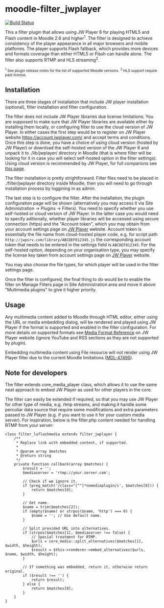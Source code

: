 moodle-filter_jwplayer
======================

[![Build Status](https://travis-ci.org/lucisgit/moodle-filter_jwplayer.svg?branch=JW6)](https://travis-ci.org/lucisgit/moodle-filter_jwplayer)

This a filter plugin that allows using JW Player 6 for playing HTML5 and
Flash content in Moodle 2.6 and higher<sup>1</sup>. The filter is designed
to achieve consistency of the player appearance in all major browsers and
mobile platforms. The player supports Flash fallback, which provides more
devices and formats coverage than either HTML5 or Flash can handle alone.
The filter also supports RTMP and HLS streaming<sup>2</sup>.

<sub><sup>1</sup> See plugin release notes for the list of supported Moodle versions.</sub>
<sub><sup>2</sup> HLS support require paid license.</sub>

Installation
------------

There are three stages of installation that include JW player installation
(optional), filter installation and filter configuration.

The filter does not include JW Player libraries due license limitations. You
are supposed to make sure that JW Player libraries are available either by
installing them locally, or configuring filter to use the cloud version of JW
Player. In either cases the first step would be to register on JW Player
website https://account.jwplayer.com/ and accept terms and conditions. Once
this step is done, you have a choice of using cloud version (hosted by JW
Player) or download the self-hosted version of the JW Player 6 and unpack it to
./lib/jwplayer/ directory in Moodle (that is where filter will be looking for
it in case you will select self-hosted option in the filter settings). Using
cloud version is recommended by JW Player, for full comparions see [this
page](http://www.longtailvideo.com/support/jw-player/31770/cloud-hosted-vs-self-hosted-jw-player).

The filter installation is pretty strightforward. Filter files need to be
placed in ./filter/jwplayer directory inside Moodle, then you will need to go
through installation process by loggining in as admin.

The last step is to configure the filter. After the installation, the plugin
configuration page will be shown (alternatively you may access it via Site
Administration -> Plugins -> Filters). You need to specify whether you use
self-hosted or cloud version of JW Player. In the latter case you would need to
specify aditionally, whether player libraries will be accessed using secure
connection (https) and the "Account token", which you may obtain from your
account settings page on [JW Player](https://account.jwplayer.com/#/account)
website. Account token is essentially the file name from cloud-hosted player
code, e.g. for script path `http://jwpsrv.com/library/ABCDEF012345.js` the
corresponding account token that needs to be entered in the settings field is
`ABCDEF012345`. For the self-hosted option, depending on your organisation type,
you may specify the license key taken from account settings page on [JW Player](https://account.jwplayer.com/#/account) website. 

You may also choose the file types, for which player will be used in the filter settings page.

Once the filter is configured, the final thing to do would be to enable the
filter on Manage Filters  page in Site Administration area and move it above
"Multimedia plugins" to give it higher priority.

Usage
-----

Any multimedia content added to Moodle through HTML editor, either using
the URL or media embedding dialog, will be rendered and played using JW
Player if the format is supported and enabled in the filter configuration.
For more details on supported formats see [Media Format
Reference](http://support.jwplayer.com/customer/en/portal/articles/1403635-media-format-reference)
on JW Player website (ignore YouTube and RSS sections as they are not
supported by plugin).

Embedding multimedia content using File resource will not render using JW
Player filter due to the current Moodle limitations
([MDL-47495](https://tracker.moodle.org/browse/MDL-47495)).

Note for developers
-------------------

The filter extends core_media_player class, which allows it to use the same neat
approach to embed JW Player as used for other players in the core.

The filter can easily be extended if required, so that you may use JW Player
for other type of media, e.g. rtmp streams, and making it handle some perculiar
data source that require some modifications and extra parameters passed to JW
Player (e.g. if you want to use it for your custom media server). For
inspiration, below is the filter.php content needed for handling RTMP from your
server:
```
class filter_luflashmedia extends filter_jwplayer {
    /**
     * Replace link with embedded content, if supported.
     *
     * @param array $matches
     * @return string
     */
    private function callback(array $matches) {
        $result = '';
        $mediaserver = 'rtmp://your.server.com';

        // Check if we ignore it.
        if (preg_match('/class="[^"]*nomediaplugin/i', $matches[0])) {
            return $matches[0];
        }

        // Get name.
        $name = trim($matches[2]);
        if (empty($name) or strpos($name, 'http') === 0) {
            $name = ''; // Use default name.
        }

        // Split provided URL into alternatives.
        if (strpos($matches[1], $mediaserver !== false) {
            // Special treatment for RTMP.
            $urls = core_media::split_alternatives($matches[1], $width, $height);
            $result = $this->renderer->embed_alternatives($urls, $name, $width, $height);
        }

        // If something was embedded, return it, otherwise return original.
        if ($result !== '') {
            return $result;
        } else {
            return $matches[0];
        }
    }
}
```
